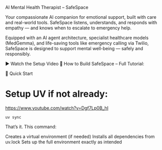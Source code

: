 AI Mental Health Therapist – SafeSpace

Your compassionate AI companion for emotional support, built with care and real-world tools. SafeSpace listens, understands, and responds with empathy — and knows when to escalate to emergency help.

Equipped with an AI agent architecture, specialist healthcare models (MedGemma), and life-saving tools like emergency calling via Twilio, SafeSpace is designed to support mental well-being — safely and responsibly.

▶️ Watch the Setup Video 🎥 How to Build SafeSpace – Full Tutorial:

🚀 Quick Start



# Setup UV if not already:

https://www.youtube.com/watch?v=Dgf7Lp0B_hI

```
uv sync
```

That’s it. This command:

Creates a virtual environment (if needed)
Installs all dependencies from uv.lock
Sets up the full environment exactly as intended

